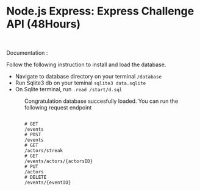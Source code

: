 # Node.js Express: Express Challenge API (48Hours) 


<p>&nbsp;</p>

<p>Documentation :</p>

<p>Follow the following instruction to install and load the database.</p>

<ul>
<li>
	Navigate to database directory on your terminal 
<code>/database</code>
</li>
<li>
 Run Sqlite3 db on your teminal
<code>sqlite3 data.sqlite</code>
<li>
 On Sqlite terminal, run 
 <code>.read /start/d.sql</code>
<ul>

<p>Congratulation database succesfully loaded. You can run the following request endpoint</p>

<code>
# GET 
/events</code>
<code>
# POST 
/events</code>
<code>
# GET 
/actors/streak</code>
<code>
# GET 
/events/actors/{actorsID}</code>
<code>
# PUT 
/actors</code>
<code>
# DELETE 
/events/{eventID}</code>


